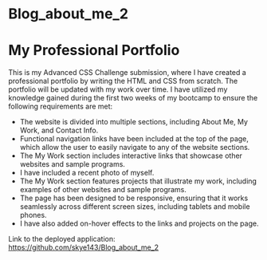 # Blog_about_me_2

# My Professional Portfolio

This is my Advanced CSS Challenge submission, where I have created a professional portfolio by writing the HTML and CSS from scratch. The portfolio will be updated with my work over time. I have utilized my knowledge gained during the first two weeks of my bootcamp to ensure the following requirements are met:

- The website is divided into multiple sections, including About Me, My Work, and Contact Info.
- Functional navigation links have been included at the top of the page, which allow the user to easily navigate to any of the website sections.
- The My Work section includes interactive links that showcase other websites and sample programs.
- I have included a recent photo of myself.
- The My Work section features projects that illustrate my work, including examples of other websites and sample programs.
- The page has been designed to be responsive, ensuring that it works seamlessly across different screen sizes, including tablets and mobile phones.
- I have also added on-hover effects to the links and projects on the page.

Link to the deployed application: https://github.com/skye143/Blog_about_me_2

<!-- ![Project Screenshot](./images/Website 4.10.23.png) -->






